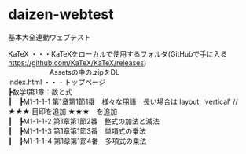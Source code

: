 # daizen-webtest
基本大全連動ウェブテスト

KaTeX ・・・KaTeXをローカルで使用するフォルダ(GitHubで手に入る https://github.com/KaTeX/KaTeX/releases)  
　　　　　　Assetsの中の.zipをDL  
index.html ・・・トップページ  
┣数学I第1章：数と式  
┃　┣M1-1-1-1 第1章第1節1番　様々な用語　長い場合は layout: 'vertical' // ★★★ 目印を追加 ★★★　を追加  
┃　┣M1-1-1-2 第1章第1節2番　整式の加法と減法  
┃　┣M1-1-1-3 第1章第1節3番　単項式の乗法  
┃　┣M1-1-1-4 第1章第1節4番　多項式の乗法  


